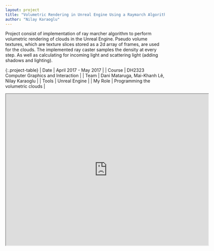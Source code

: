 ```yaml
---
layout: project
title: "Volumetric Rendering in Unreal Engine Using a Raymarch Algorithm"
author: "Nilay Karaoglu"
---
```


Project consist of implementation of ray marcher algorithm to perform volumetric rendering of clouds in the Unreal Engine. Pseudo volume textures, which are texture slices stored as a 2d array of frames, are used for the clouds. The implemented ray caster samples the density at every step. As well as calculating for incoming light and scattering light (adding shadows and lighting).

{:.project-table}
| Date | April 2017 - May 2017 |
| Course | DH2323 Computer Graphics and Interaction |
| Team | Dani Mataruga, Mai-Khanh Lê, Nilay Karaoglu |
| Tools | Unreal Engine |
| My Role | Programming the volumetric clouds  |

<div class="text-center"><iframe src="https://drive.google.com/file/d/0B23k_GkOtf5MMTlpeXJWdXUwQVk/preview" width="640" height="480"></iframe></div>
